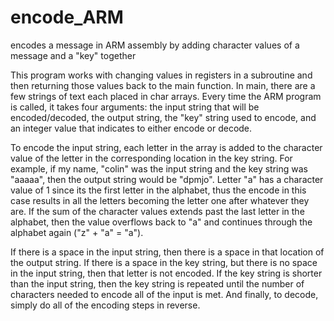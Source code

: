 # encode_ARM
encodes a message in ARM assembly by adding character values of a message and a "key" together

This program works with changing values in registers in a subroutine and then returning those values back to the main function.  In main, there are a few strings of text each placed in char arrays.  Every time the ARM program is called, it takes four arguments: the input string that will be encoded/decoded, the output string, the "key" string used to encode, and an integer value that indicates to either encode or decode.

To encode the input string, each letter in the array is added to the character value of the letter in the corresponding location in the key string.  For example, if my name, "colin" was the input string and the key string was "aaaaa", then the output string would be "dpmjo".  Letter "a" has a character value of 1 since its the first letter in the alphabet, thus the encode in this case results in all the letters becoming the letter one after whatever they are.  If the sum of the character values extends past the last letter in the alphabet, then the value overflows back to "a" and continues through the alphabet again ("z" + "a" = "a").

If there is a space in the input string, then there is a space in that location of the output string.  If there is a space in the key string, but there is no space in the input string, then that letter is not encoded.  If the key string is shorter than the input string, then the key string is repeated until the number of characters needed to encode all of the input is met.  And finally, to decode, simply do all of the encoding steps in reverse.

